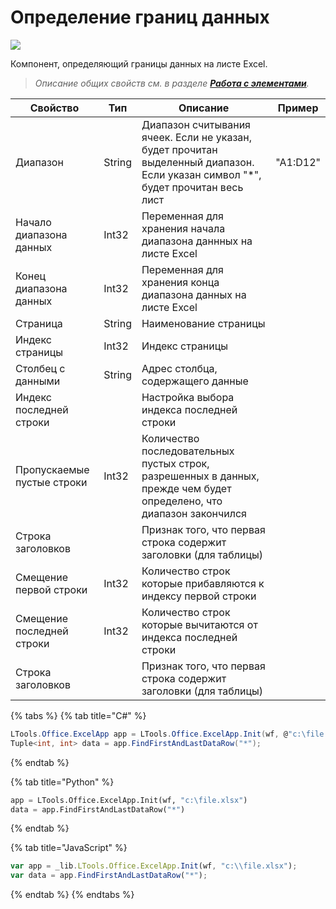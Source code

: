 # Определение границ данных

![](<../../../../.gitbook/assets/Определение границ данных.png>)

Компонент, определяющий границы данных на листе Excel.

> *Описание общих свойств см. в разделе [**Работа с элементами**](https://docs.primo-rpa.ru/primo-rpa/primo-studio/process/elements).*

| Свойство         | Тип    | Описание                 | Пример
| ---------------- | ------ | ------------------------ | ----------
| Диапазон         | String | Диапазон считывания ячеек. Если не указан, будет прочитан выделенный диапазон. Если указан символ "\*", будет прочитан весь лист | "A1:D12"
| Начало диапазона данных | Int32  | Переменная для хранения начала диапазона даннных на листе Excel |        
| Конец диапазона данных  | Int32  | Переменная для хранения конца диапазона данных на листе Excel   |     
| Страница         | String | Наименование страницы                   |     
| Индекс страницы  | Int32  | Индекс страницы                         |     
| Столбец с данными | String | Адрес столбца, содержащего данные      |     
| Индекс последней строки |        |  Настройка выбора индекса последней строки |     
| Пропускаемые пустые строки | Int32 | Количество последовательных пустых строк, разрешенных в данных, прежде чем будет определено, что диапазон закончился |     
| Строка заголовков  |        | Признак того, что первая строка содержит заголовки (для таблицы) |     
| Смещение первой строки | Int32 | Количество строк которые прибавляются к индексу первой строки |     
| Смещение последней строки | Int32 | Количество строк которые вычитаются от индекса последней строки |     
| Строка заголовков         |        | Признак того, что первая строка содержит заголовки (для таблицы) |    


{% tabs %}
{% tab title="C#" %}
```csharp
LTools.Office.ExcelApp app = LTools.Office.ExcelApp.Init(wf, @"c:\file.xlsx");
Tuple<int, int> data = app.FindFirstAndLastDataRow("*");
```
{% endtab %}

{% tab title="Python" %}
```python
app = LTools.Office.ExcelApp.Init(wf, "c:\file.xlsx")
data = app.FindFirstAndLastDataRow("*")
```
{% endtab %}

{% tab title="JavaScript" %}
```javascript
var app = _lib.LTools.Office.ExcelApp.Init(wf, "c:\\file.xlsx");
var data = app.FindFirstAndLastDataRow("*");
```
{% endtab %}
{% endtabs %}

